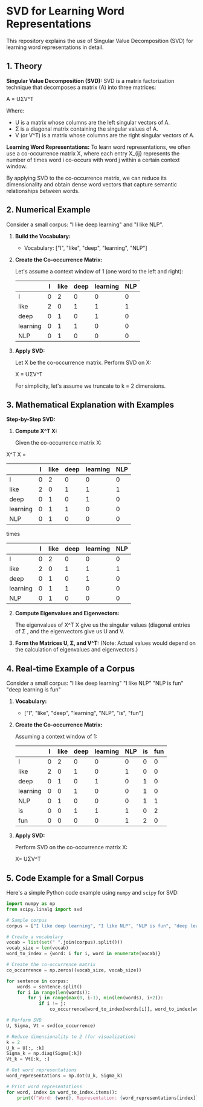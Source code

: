 # SVD for Learning Word Representations

This repository explains the use of Singular Value Decomposition (SVD) for learning word representations in detail.

## 1. Theory

**Singular Value Decomposition (SVD):** SVD is a matrix factorization technique that decomposes a matrix \(A\) into three matrices:

A = UΣV^T

Where:
- U is a matrix whose columns are the left singular vectors of A.
- Σ  is a diagonal matrix containing the singular values of A.
- V (or V^T) is a matrix whose columns are the right singular vectors of A.

**Learning Word Representations:** To learn word representations, we often use a co-occurrence matrix X, where each entry X_{ij} represents the number of times word i  co-occurs with word j within a certain context window.

By applying SVD to the co-occurrence matrix, we can reduce its dimensionality and obtain dense word vectors that capture semantic relationships between words.

## 2. Numerical Example

Consider a small corpus: "I like deep learning" and "I like NLP".

1. **Build the Vocabulary:**
   - Vocabulary: ["I", "like", "deep", "learning", "NLP"]

2. **Create the Co-occurrence Matrix:**
   
   Let's assume a context window of 1 (one word to the left and right):

   |       | I | like | deep | learning | NLP |
   |-------|---|------|------|----------|-----|
   | I     | 0 | 2    | 0    | 0        | 0   |
   | like  | 2 | 0    | 1    | 1        | 1   |
   | deep  | 0 | 1    | 0    | 1        | 0   |
   | learning | 0 | 1    | 1    | 0        | 0   |
   | NLP   | 0 | 1    | 0    | 0        | 0   |

3. **Apply SVD:**
   
   Let  X be the co-occurrence matrix. Perform SVD on  X:

   X = UΣV^T

   For simplicity, let's assume we truncate to k = 2  dimensions.

## 3. Mathematical Explanation with Examples

**Step-by-Step SVD:**

1. **Compute X^T X:**
   

   Given the co-occurrence matrix X:

X^T X = 

|       | I | like | deep | learning | NLP |
|-------|---|------|------|----------|-----|
| I     | 0 | 2    | 0    | 0        | 0   |
| like  | 2 | 0    | 1    | 1        | 1   |
| deep  | 0 | 1    | 0    | 1        | 0   |
| learning | 0 | 1    | 1    | 0        | 0   |
| NLP   | 0 | 1    | 0    | 0        | 0   |

times 

|       | I | like | deep | learning | NLP |
|-------|---|------|------|----------|-----|
| I     | 0 | 2    | 0    | 0        | 0   |
| like  | 2 | 0    | 1    | 1        | 1   |
| deep  | 0 | 1    | 0    | 1        | 0   |
| learning | 0 | 1    | 1    | 0        | 0   |
| NLP   | 0 | 1    | 0    | 0        | 0   |


2. **Compute Eigenvalues and Eigenvectors:**

   The eigenvalues of  X^T X give us the singular values (diagonal entries of Σ , and the eigenvectors give us U and V.

3. **Form the Matrices U, Σ, and V^T:**
   (Note: Actual values would depend on the calculation of eigenvalues and eigenvectors.)

## 4. Real-time Example of a Corpus

Consider a small corpus:
"I like deep learning"
"I like NLP"
"NLP is fun"
"deep learning is fun"


1. **Vocabulary:**
   - ["I", "like", "deep", "learning", "NLP", "is", "fun"]

2. **Create the Co-occurrence Matrix:**
   
   Assuming a context window of 1:

   |       | I | like | deep | learning | NLP | is | fun |
   |-------|---|------|------|----------|-----|----|-----|
   | I     | 0 | 2    | 0    | 0        | 0   | 0  | 0   |
   | like  | 2 | 0    | 1    | 0        | 1   | 0  | 0   |
   | deep  | 0 | 1    | 0    | 1        | 0   | 1  | 0   |
   | learning | 0 | 0  | 1    | 0        | 0   | 1  | 0   |
   | NLP   | 0 | 1    | 0    | 0        | 0   | 1  | 1   |
   | is    | 0 | 0    | 1    | 1        | 1   | 0  | 2   |
   | fun   | 0 | 0    | 0    | 0        | 1   | 2  | 0   |

3. **Apply SVD:**
   
   Perform SVD on the co-occurrence matrix X:

   X= UΣV^T

## 5. Code Example for a Small Corpus

Here's a simple Python code example using `numpy` and `scipy` for SVD:

```python
import numpy as np
from scipy.linalg import svd

# Sample corpus
corpus = ["I like deep learning", "I like NLP", "NLP is fun", "deep learning is fun"]

# Create a vocabulary
vocab = list(set(" ".join(corpus).split()))
vocab_size = len(vocab)
word_to_index = {word: i for i, word in enumerate(vocab)}

# Create the co-occurrence matrix
co_occurrence = np.zeros((vocab_size, vocab_size))

for sentence in corpus:
    words = sentence.split()
    for i in range(len(words)):
        for j in range(max(0, i-1), min(len(words), i+2)):
            if i != j:
                co_occurrence[word_to_index[words[i]], word_to_index[words[j]]] += 1

# Perform SVD
U, Sigma, Vt = svd(co_occurrence)

# Reduce dimensionality to 2 (for visualization)
k = 2
U_k = U[:, :k]
Sigma_k = np.diag(Sigma[:k])
Vt_k = Vt[:k, :]

# Get word representations
word_representations = np.dot(U_k, Sigma_k)

# Print word representations
for word, index in word_to_index.items():
    print(f"Word: {word}, Representation: {word_representations[index]}")
```


